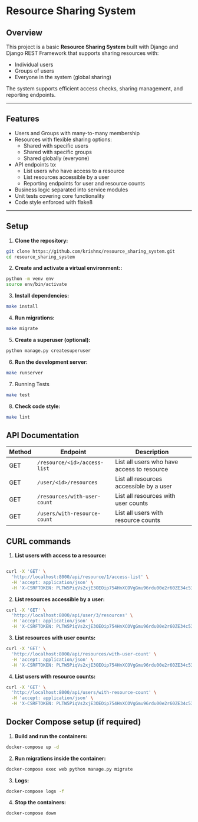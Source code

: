 # Resource Sharing System

## Overview

This project is a basic **Resource Sharing System** built with Django and Django REST Framework that supports sharing resources with:

- Individual users
- Groups of users
- Everyone in the system (global sharing)

The system supports efficient access checks, sharing management, and reporting endpoints.

---

## Features

- Users and Groups with many-to-many membership
- Resources with flexible sharing options:
  - Shared with specific users
  - Shared with specific groups
  - Shared globally (everyone)
- API endpoints to:
  - List users who have access to a resource
  - List resources accessible by a user
  - Reporting endpoints for user and resource counts
- Business logic separated into service modules
- Unit tests covering core functionality
- Code style enforced with flake8

---

## Setup

1. **Clone the repository:**

```bash
git clone https://github.com/krishnx/resource_sharing_system.git
cd resource_sharing_system
```

2. **Create and activate a virtual environment::**

```bash
python -m venv env
source env/bin/activate
```

3. **Install dependencies:**

```bash
make install
```

4. **Run migrations:**

```bash
make migrate
```

5. **Create a superuser (optional):**

```bash
python manage.py createsuperuser
```

6. **Run the development server:**

```bash
make runserver
```

7. Running Tests

```bash
make test
```

8. **Check code style:**

```bash
make lint
```

## API Documentation
| Method | Endpoint                     | Description                                |
| ------ | ---------------------------- | ------------------------------------------ |
| GET    | `/resource/<id>/access-list` | List all users who have access to resource |
| GET    | `/user/<id>/resources`       | List all resources accessible by a user    |
| GET    | `/resources/with-user-count` | List all resources with user counts        |
| GET    | `/users/with-resource-count` | List all users with resource counts        |


## CURL commands
1. **List users with access to a resource:**

```bash

curl -X 'GET' \
  'http://localhost:8000/api/resource/1/access-list' \
  -H 'accept: application/json' \
  -H 'X-CSRFTOKEN: PLTW5PiqVs2xjE3OEOip754HnXCOVgGmu96rdu00e2r60ZE34c53ulMW1YHyuGXv'
```


2. **List resources accessible by a user:**

```bash
curl -X 'GET' \
  'http://localhost:8000/api/user/3/resources' \
  -H 'accept: application/json' \
  -H 'X-CSRFTOKEN: PLTW5PiqVs2xjE3OEOip754HnXCOVgGmu96rdu00e2r60ZE34c53ulMW1YHyuGXv'
```

3. **List resources with user counts:**

```bash
curl -X 'GET' \
  'http://localhost:8000/api/resources/with-user-count' \
  -H 'accept: application/json' \
  -H 'X-CSRFTOKEN: PLTW5PiqVs2xjE3OEOip754HnXCOVgGmu96rdu00e2r60ZE34c53ulMW1YHyuGXv'
```

4. **List users with resource counts:**

```bash
curl -X 'GET' \
  'http://localhost:8000/api/users/with-resource-count' \
  -H 'accept: application/json' \
  -H 'X-CSRFTOKEN: PLTW5PiqVs2xjE3OEOip754HnXCOVgGmu96rdu00e2r60ZE34c53ulMW1YHyuGXv'
```

## Docker Compose setup (if required)
1. **Build and run the containers:**

```bash
docker-compose up -d
```

2. **Run migrations inside the container:**

```bash
docker-compose exec web python manage.py migrate
```

3. **Logs:**

```bash
docker-compose logs -f
```

4. **Stop the containers:**

```bash
docker-compose down
```


